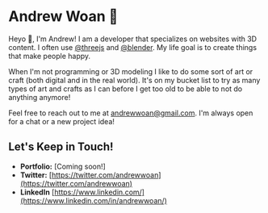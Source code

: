 # Andrew Woan 🐼

Heyo 👋, I'm Andrew! I am a developer that specializes on websites with 3D content. I often use [@threejs](https://github.com/threejs) and [@blender](https://www.blender.org/). My life goal is to create things that make people happy.

When I'm not programming or 3D modeling I like to do some sort of art or craft (both digital and in the real world). It's on my bucket list to try as many types of art and crafts as I can before I get too old to be able to not do anything anymore!

Feel free to reach out to me at andrewwoan@gmail.com. I'm always open for a chat or a new project idea!

## Let's Keep in Touch!
- **Portfolio:** [Coming soon!]
- **Twitter:** [https://twitter.com/andrewwoan](https://twitter.com/andrewwoan)
- **LinkedIn** [https://www.linkedin.com/](https://www.linkedin.com/in/andrewwoan/)
